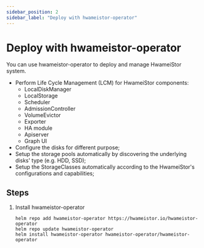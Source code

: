 ```yaml
---
sidebar_position: 2
sidebar_label: "Deploy with hwameistor-operator"
---
```


# Deploy with hwameistor-operator

You can use hwameistor-operator to deploy and manage HwameiStor system.

- Perform Life Cycle Management (LCM) for HwameiStor components:
  - LocalDiskManager
  - LocalStorage
  - Scheduler
  - AdmissionController
  - VolumeEvictor
  - Exporter
  - HA module
  - Apiserver
  - Graph UI
- Configure the disks for different purpose;
- Setup the storage pools automatically by discovering the underlying disks' type (e.g. HDD, SSD);
- Setup the StorageClasses automatically according to the HwameiStor's configurations and capabilities;

## Steps

1. Install hwameistor-operator

   ```console
   helm repo add hwameistor-operator https://hwameistor.io/hwameistor-operator
   helm repo update hwameistor-operator
   helm install hwameistor-operator hwameistor-operator/hwameistor-operator
   ```
